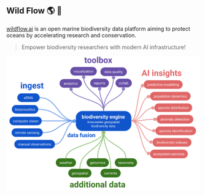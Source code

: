 ## Wild Flow 🌎 🐳

[wildflow.ai](https://wildflow.ai) is an open marine biodiversity data platform aiming to protect oceans by accelerating research and conservation.

> Empower biodiversity researchers with modern AI infrastructure!

![wildflow](/profile/wildflow.svg)
